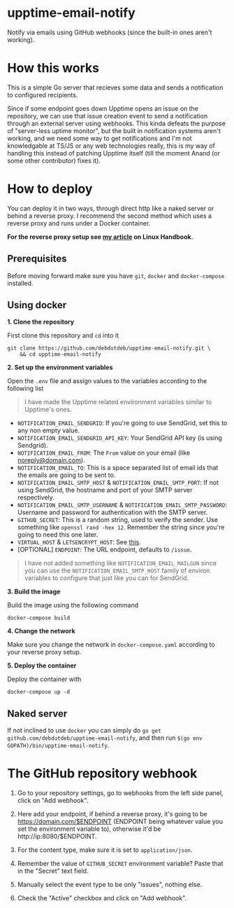 # upptime-email-notify

Notify via emails using GitHub webhooks (since the built-in ones aren't working). 

# How this works

This is a simple Go server that recieves some data and sends a notification to configured recipients. 

Since if some endpoint goes down Upptime opens an issue on the repository, we can use that issue creation event to send a notification through an external server using webhooks. This kinda defeats the purpose of "server-less uptime monitor", but the built in notification systems aren't working, and we need some way to get notifications and I'm not knowledgable at TS/JS or any web technologies really, this is my way of handling this instead of patching Upptime itself (till the moment Anand (or some other contributor) fixes it).

# How to deploy

You can deploy it in two ways, through direct http like a naked server or behind a reverse proxy. I recommend the second method which uses a reverse proxy and runs under a Docker container.

**For the reverse proxy setup see [my article](https://linuxhandbook.com/nginx-reverse-proxy-docker/) on Linux Handbook.**

## Prerequisites

Before moving forward make sure you have `git`, `docker` and `docker-compose` installed.

## Using docker

**1. Clone the repository**

First clone this repository and `cd` into it

```
git clone https://github.com/debdutdeb/upptime-email-notify.git \
	&& cd upptime-email-notify
```

**2. Set up the environment variables**

Open the `.env` file and assign values to the variables according to the following list

> I have made the Upptime related environment variables similar to Upptime's ones.

- `NOTIFICATION_EMAIL_SENDGRID`: If you're going to use SendGrid, set this to any non empty value.
- `NOTIFICATION_EMAIL_SENDGRID_API_KEY`: Your SendGrid API key (is using Sendgrid).
- `NOTIFICATION_EMAIL_FROM`: The `From` value on your email (like noreply@domain.com).
- `NOTIFICATION_EMAIL_TO`: This is a space separated list of email ids that the emails are going to be sent to.
- `NOTIFICATION_EMAIL_SMTP_HOST` & `NOTIFICATION_EMAIL_SMTP_PORT`: If not using SendGrid, the hostname and port of your SMTP server respectively.
- `NOTIFICATION_EMAIL_SMTP_USERNAME` & `NOTIFICATION_EMAIL_SMTP_PASSWORD`: Username and password for authentication with the SMTP server.
- `GITHUB_SECRET`: This is a random string, used to verify the sender. Use something like `openssl rand -hex 12`. Remember the string since you're going to need this one later.
- `VIRTUAL_HOST` & `LETSENCRYPT_HOST`: See [this](https://linuxhandbook.com/nginx-reverse-proxy-docker/).
- [OPTIONAL] `ENDPOINT`: The URL endpoint, defaults to `/issue`.

> I have not added something like `NOTIFICATION_EMAIL_MAILGUN` since you can use the `NOTIFICATION_EMAIL_SMTP_HOST` family of environ variables to configure that just like you can for SendGrid.

**3. Build the image**

Build the image using the following command

```
docker-compose build
```

**4. Change the network**

Make sure you change the network in `docker-compose.yaml` according to your reverse proxy setup.

**5. Deploy the container**

Deploy the container with 

```
docker-compose up -d
```

## Naked server

If not inclined to use `docker` you can simply do `go get github.com/debdutdeb/upptime-email-notify`, and then run `$(go env GOPATH)/bin/upptime-email-notify`.

# The GitHub repository webhook

1. Go to your repository settings, go to webhooks from the left side panel, click on "Add webhook".

2. Here add your endpoint, if behind a reverse proxy, it's going to be https://domain.com/$ENDPOINT (ENDPOINT being whatever value you set the environment variable to), otherwise it'd be http://ip:8080/$ENDPOINT.

3. For the content type, make sure it is set to `application/json`.

4. Remember the value of `GITHUB_SECRET` environment variable? Paste that in the "Secret" text field.

5. Manually select the event type to be only "issues", nothing else.

6. Check the "Active" checkbox and click on "Add webhook".
